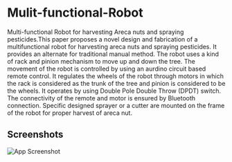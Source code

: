# Mulit-functional-Robot
Multi-functional Robot for harvesting Areca nuts and spraying pesticides.This paper proposes a novel design and fabrication of a multifunctional robot for harvesting areca nuts and spraying pesticides. It provides an alternate for traditional manual method. The robot uses a kind of rack and pinion mechanism to move up and down the tree. The movement of the robot is controlled by using an aurdino circuit based remote control. It regulates the wheels of the robot through motors in which the rack is considered as the trunk of the tree and pinion is considered to be the wheels. It operates by using Double Pole Double Throw (DPDT) switch. The connectivity of the remote and motor is ensured by Bluetooth connection. Specific designed sprayer or a cutter are mounted on the frame of the robot for proper harvest of areca nut.
## Screenshots

![App Screenshot](https://i.postimg.cc/k4RMBFSk/Picture1.png)

